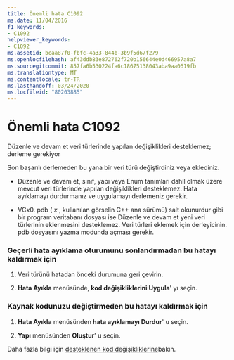 ```yaml
---
title: Önemli hata C1092
ms.date: 11/04/2016
f1_keywords:
- C1092
helpviewer_keywords:
- C1092
ms.assetid: bcaa87f0-fbfc-4a33-844b-3b9f5d67f279
ms.openlocfilehash: af43ddb83e872762f720b156644e0d466957a8a7
ms.sourcegitcommit: 857fa6b530224fa6c18675138043aba9aa0619fb
ms.translationtype: MT
ms.contentlocale: tr-TR
ms.lasthandoff: 03/24/2020
ms.locfileid: "80203885"
---
```

# <a name="fatal-error-c1092"></a>Önemli hata C1092

Düzenle ve devam et veri türlerinde yapılan değişiklikleri desteklemez; derleme gerekiyor

Son başarılı derlemeden bu yana bir veri türü değiştirdiniz veya eklediniz.

- Düzenle ve devam et, sınıf, yapı veya Enum tanımları dahil olmak üzere mevcut veri türlerinde yapılan değişiklikleri desteklemez. Hata ayıklamayı durdurmanız ve uygulamayı derlemeniz gerekir.

- VC*x*0. pdb ( *x* , kullanılan görselin C++ ana sürümü) salt okunurdur gibi bir program veritabanı dosyası ise Düzenle ve devam et yeni veri türlerinin eklenmesini desteklemez. Veri türleri eklemek için derleyicinin. pdb dosyasını yazma modunda açması gerekir.

### <a name="to-remove-this-error-without-ending-the-current-debug-session"></a>Geçerli hata ayıklama oturumunu sonlandırmadan bu hatayı kaldırmak için

1. Veri türünü hatadan önceki durumuna geri çevirin.

1. **Hata Ayıkla** menüsünde, **kod değişikliklerini Uygula**' yı seçin.

### <a name="to-remove-this-error-without-changing-your-source-code"></a>Kaynak kodunuzu değiştirmeden bu hatayı kaldırmak için

1. **Hata Ayıkla** menüsünden **hata ayıklamayı Durdur**' u seçin.

1. **Yapı** menüsünden **Oluştur**' u seçin.

Daha fazla bilgi için [desteklenen kod değişikliklerine](/visualstudio/debugger/supported-code-changes-cpp)bakın.

